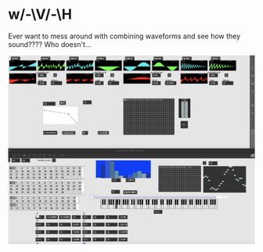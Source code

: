 # w/-\V/-\H
Ever want to mess around with combining waveforms and see how they sound???? Who doesn't...

![alt test](/wavetable_inteface.png)
